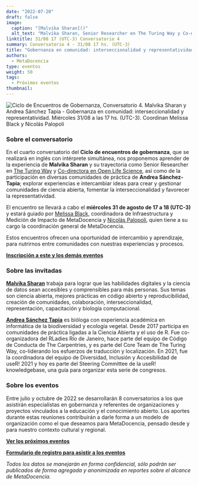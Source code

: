 ```yaml
---
date: "2022-07-20"
draft: false
image:
  caption: "[Malvika Sharan]()"
  alt_text: "Malvika Sharan, Senior Researcher en The Turing Way y Co-directora en Open Life Science"
linktitle: 31/08 17 (UTC-3) Conversatorio 4
summary: Conversatorio 4 - 31/08 17 hs. (UTC-3)
title: "Gobernanza en comunidad: interseccionalidad y representatividad - Malvika Sharan y Andrea Sánchez-Tapia"
authors:
  - MetaDocencia
type: eventos
weight: 50
tags:
  - Próximos eventos
thumbnail:
---
```


![Ciclo de Encuentros de Gobernanza, Conversatorio 4. Malvika Sharan y Andrea Sánchez Tapia - Gobernanza en comunidad: interseccionalidad y representatividad. Miércoles 31/08 a las 17 hs. (UTC-3). Coordinan Melissa Black y Nicolás Palopoli](https://www.metadocencia.org/img/GobernanzaMD4.png)

### Sobre el conversatorio

En el cuarto conversatorio del **Ciclo de encuentros de gobernanza**, que se realizará en inglés con intérprete simultánea, nos proponemos aprender de la experiencia de **Malvika Sharan** y su trayectoria como Senior Researcher en [The Turing Way](https://www.turing.ac.uk/research/research-projects/turing-way) y [Co-directora en Open Life Science](https://openlifesci.org/), así como de la participación en diversas comunidades de práctica de **Andrea Sánchez-Tapia**; explorar experiencias e intercambiar ideas para crear y gestionar comunidades de ciencia abierta, fomentar la interseccionalidad y favorecer la representatividad.  

El encuentro se llevará a cabo el **miércoles 31 de agosto de 17 a 18 (UTC-3)** y estará guiado por [Melissa Black](https://www.metadocencia.org/authors/melissa/), coordinadora de Infraestructura y Medición de Impacto de MetaDocencia y [Nicolás Palopoli](https://www.metadocencia.org/authors/npalopoli/), quien tiene a su cargo la coordinación general de MetaDocencia.

Estos encuentros ofrecen una oportunidad de intercambio y aprendizaje, para nutrirnos entre comunidades con nuestras experiencias y procesos.

**[Inscripción a este y los demás eventos](https://docs.google.com/forms/d/e/1FAIpQLSfUHrL4F10zWwOuRKW0I8y-_7YT1p8PslzIk7jLBuoR41Hs-Q/viewform)**

### Sobre las invitadas

[**Malvika Sharan**](https://malvikasharan.github.io/) trabaja para lograr que las habilidades digitales y la ciencia de datos sean accesibles y comprensibles para más personas. Sus temas son ciencia abierta, mejores prácticas en código abierto y reproducibilidad, creación de comunidades, colaboración, interseccionalidad, representación, capacitación y biología computacional.

[**Andrea Sánchez Tapia**](https://andreasancheztapia.netlify.app/) es bióloga con experiencia académica en informática de la biodiversidad y ecología vegetal. Desde 2017 participa en comunidades de práctica ligadas a la Ciencia Abierta y el uso de R. Fue co-organizadora del RLadies Río de Janeiro, hace parte del equipo de Código de Conducta de The Carpentries, y es parte del Core Team de The Turing Way, co-liderando los esfuerzos de traducción y localización. En 2021, fue la coordinadora del equipo de Diversidad, Inclusión y Accesibilidad de useR! 2021 y hoy es parte del Steering Committee de la useR! knowledgebase, una guía para organizar esta serie de congresos.

### Sobre los eventos

Entre julio y octubre de 2022 se desarrollarán 8 conversatorios a los que asistirán especialistas en gobernanza y referentes de organizaciones y proyectos vinculados a la educación y el conocimiento abierto. Los aportes durante estas reuniones contribuirán a darle forma a un modelo de organización como el que deseamos para MetaDocencia, pensado desde y para nuestro contexto cultural y regional. 

**[Ver los próximos eventos](https://www.metadocencia.org/eventos/)**

**[Formulario de registro para asistir a los eventos](https://docs.google.com/forms/d/e/1FAIpQLSfUHrL4F10zWwOuRKW0I8y-_7YT1p8PslzIk7jLBuoR41Hs-Q/viewform)**

*Todos los datos se manejarán en forma confidencial, sólo podrán ser publicados de forma agregada y anonimizada en reportes sobre el alcance de MetaDocencia.*
